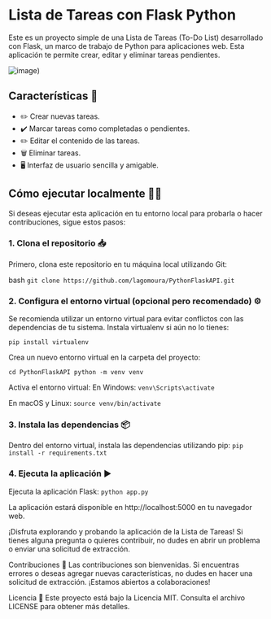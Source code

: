 # Lista de Tareas con Flask Python

Este es un proyecto simple de una Lista de Tareas (To-Do List) desarrollado con Flask, un marco de trabajo de Python para aplicaciones web. Esta aplicación te permite crear, editar y eliminar tareas pendientes.

![image](https://github.com/lagomoura/PythonFlaskAPI/assets/74666231/93e1997e-f4e8-4ab9-82c9-f8ea561db856))


## Características 🌟

- ✏️ Crear nuevas tareas.
- ✔️ Marcar tareas como completadas o pendientes.
- ✏️ Editar el contenido de las tareas.
- 🗑️ Eliminar tareas.
- 🖥️ Interfaz de usuario sencilla y amigable.

## Cómo ejecutar localmente 🏃‍♂️
Si deseas ejecutar esta aplicación en tu entorno local para probarla o hacer contribuciones, sigue estos pasos:

### 1. Clona el repositorio 📥
Primero, clona este repositorio en tu máquina local utilizando Git:

bash
```git clone https://github.com/lagomoura/PythonFlaskAPI.git```

### 2. Configura el entorno virtual (opcional pero recomendado) ⚙️
Se recomienda utilizar un entorno virtual para evitar conflictos con las dependencias de tu sistema. Instala virtualenv si aún no lo tienes:

```pip install virtualenv```

Crea un nuevo entorno virtual en la carpeta del proyecto:

```cd PythonFlaskAPI python -m venv venv```

Activa el entorno virtual:
En Windows:
```venv\Scripts\activate```

En macOS y Linux:
```source venv/bin/activate```

### 3. Instala las dependencias 📦
Dentro del entorno virtual, instala las dependencias utilizando pip:
```pip install -r requirements.txt```

### 4. Ejecuta la aplicación ▶️
Ejecuta la aplicación Flask:
```python app.py```

La aplicación estará disponible en http://localhost:5000 en tu navegador web.

¡Disfruta explorando y probando la aplicación de la Lista de Tareas! Si tienes alguna pregunta o quieres contribuir, no dudes en abrir un problema o enviar una solicitud de extracción.

Contribuciones 🤝
Las contribuciones son bienvenidas. Si encuentras errores o deseas agregar nuevas características, no dudes en hacer una solicitud de extracción. ¡Estamos abiertos a colaboraciones!

Licencia 📜
Este proyecto está bajo la Licencia MIT. Consulta el archivo LICENSE para obtener más detalles.
